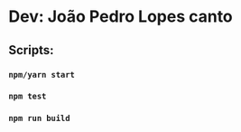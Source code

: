 # Dev: João Pedro Lopes canto

## Scripts:

### `npm/yarn start`

### `npm test`

### `npm run build`

